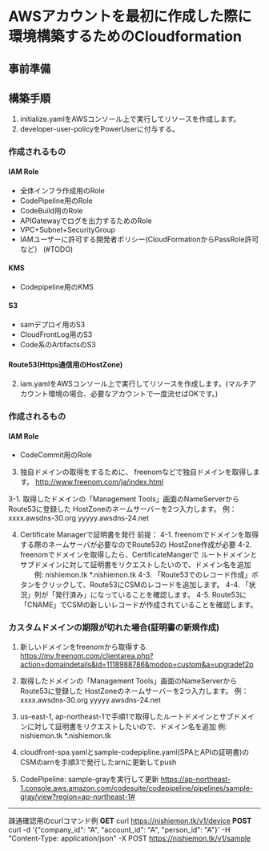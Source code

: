 # AWSアカウントを最初に作成した際に環境構築するためのCloudformation
## 事前準備
## 構築手順
1. initialize.yamlをAWSコンソール上で実行してリソースを作成します。
2. developer-user-policyをPowerUserに付与する。
 
### 作成されるもの
#### IAM Role
* 全体インフラ作成用のRole
* CodePipeline用のRole
* CodeBuild用のRole
* APIGatewayでログを出力するためのRole
* VPC+Subnet+SecurityGroup
* IAMユーザーに許可する開発者ポリシー(CloudFormationからPassRole許可など） (#TODO)

#### KMS 
* Codepipeline用のKMS

#### S3
* samデプロイ用のS3
* CloudFrontLog用のS3
* Code系のArtifactsのS3

#### Route53(Https通信用のHostZone)

2. iam.yamlをAWSコンソール上で実行してリソースを作成します。(マルチアカウント環境の場合、必要なアカウントで一度流せばOKです。)
### 作成されるもの
#### IAM Role
* CodeCommit用のRole


3. 独自ドメインの取得をするために、 freenomなどで独自ドメインを取得します。
http://www.freenom.com/ja/index.html

3-1. 取得したドメインの「Management Tools」画面のNameServerからRoute53に登録した HostZoneのネームサーバーを2つ入力します。
例：xxxx.awsdns-30.org
   yyyyy.awsdns-24.net


4. Certificate Managerで証明書を発行
前提：
4-1. freenomでドメインを取得する際のネームサーバが必要なのでRoute53の HostZone作成が必要
4-2. freenomでドメインを取得したら、CertificateMangerで
     ルートドメインとサブドメインに対して証明書をリクエストしたいので、ドメイン名を追加 
　　例: nishiemon.tk
       *.nishiemon.tk
4-3. 「Route53でのレコード作成」ボタンをクリックして、Route53にCSMのレコードを追加します。 
4-4. 「状況」列が「発行済み」になっていることを確認します。
4-5. Route53に「CNAME」でCSMの新しいレコードが作成されていることを確認します。


### カスタムドメインの期限が切れた場合(証明書の新規作成)
1. 新しいドメインをfreenomから取得する
https://my.freenom.com/clientarea.php?action=domaindetails&id=1118988786&modop=custom&a=upgradef2p

2. 取得したドメインの「Management Tools」画面のNameServerからRoute53に登録した HostZoneのネームサーバーを2つ入力します。
例：xxxx.awsdns-30.org
yyyyy.awsdns-24.net

3. us-east-1, ap-northeast-1で手順1で取得したルートドメインとサブドメインに対して証明書をリクエストしたいので、ドメイン名を追加
例: nishiemon.tk
*.nishiemon.tk

4. cloudfront-spa.yamlとsample-codepipline.yaml(SPAとAPIの証明書)のCSMのarnを手順3で発行したarnに更新してpush
5. CodePipeline: sample-grayを実行して更新
https://ap-northeast-1.console.aws.amazon.com/codesuite/codepipeline/pipelines/sample-gray/view?region=ap-northeast-1#

-------------

疎通確認用のcurlコマンド例
**GET**
curl https://nishiemon.tk/v1/device
**POST**
curl -d '{"company_id": "A", "account_id": "A", "person_id": "A"}' -H "Content-Type: application/json" -X POST https://nishiemon.tk/v1/sample

